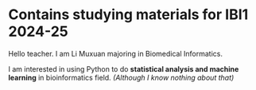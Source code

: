 # Contains studying materials for IBI1 2024-25 #

Hello teacher. I am Li Muxuan majoring in Biomedical Informatics.

I am interested in using Python to do **statistical analysis and machine learning** in bioinformatics field.
*(Although I know nothing about that)*